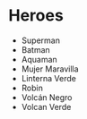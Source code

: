 # Heroes

* Superman
* Batman
* Aquaman
* Mujer Maravilla
* Linterna Verde
* Robin
* Volcán Negro
* Volcan Verde
